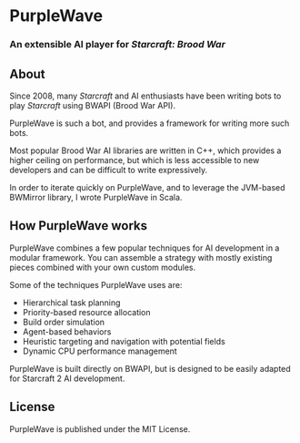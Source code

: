 # PurpleWave
### An extensible AI player for *Starcraft: Brood War*

## About
Since 2008, many *Starcraft* and AI enthusiasts have been writing bots to play *Starcraft* using BWAPI (Brood War API).

PurpleWave is such a bot, and provides a framework for writing more such bots.

Most popular Brood War AI libraries are written in C++, which provides a higher ceiling on performance, but which is less accessible to new developers and can be difficult to write expressively.

In order to iterate quickly on PurpleWave, and to leverage the JVM-based BWMirror library, I wrote PurpleWave in Scala.

## How PurpleWave works

PurpleWave combines a few popular techniques for AI development in a modular framework. You can assemble a strategy with mostly existing pieces combined with your own custom modules.

Some of the techniques PurpleWave uses are:
* Hierarchical task planning
* Priority-based resource allocation
* Build order simulation
* Agent-based behaviors
* Heuristic targeting and navigation with potential fields
* Dynamic CPU performance management

PurpleWave is built directly on BWAPI, but is designed to be easily adapted for Starcraft 2 AI development.

## License

PurpleWave is published under the MIT License.